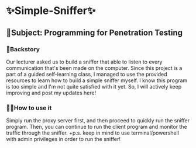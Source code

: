 # ✨Simple-Sniffer✨

## 📎Subject: Programming for Penetration Testing

### 📖Backstory
Our lecturer asked us to build a sniffer that able to listen to every communication that's been made on the computer. Since this project is a part of a guided self-learning class, I managed to use the provided resources to learn how to build a simple sniffer myself. I know this program is too simple and I'm not quite satisfied with it yet. So, I will actively keep improving and post my updates here!

### 👩‍🏫How to use it
Simply run the proxy server first, and then proceed to quickly run the sniffer program. Then, you can continue to run the client program and monitor the traffic through the sniffer.
+p.s. keep in mind to use terminal/powershell with admin privileges in order to run the sniffer!
